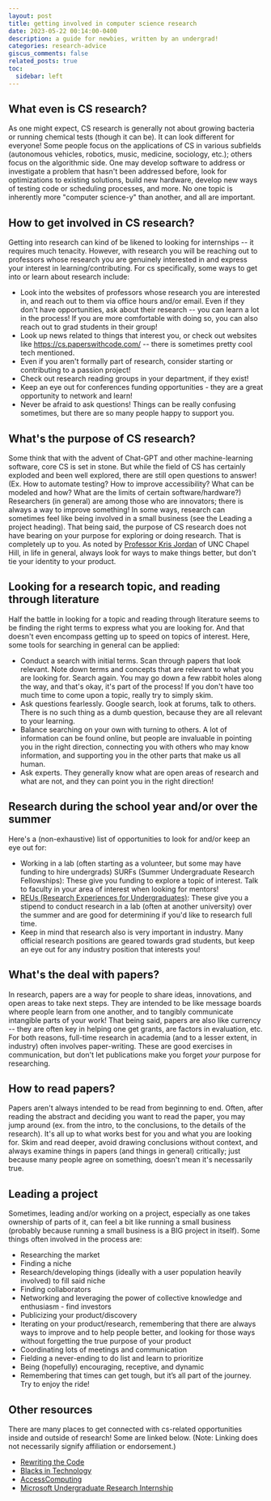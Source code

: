 ```yaml
---
layout: post
title: getting involved in computer science research
date: 2023-05-22 00:14:00-0400
description: a guide for newbies, written by an undergrad!
categories: research-advice
giscus_comments: false
related_posts: true
toc:
  sidebar: left
---
```


## What even is CS research? 
As one might expect, CS research is generally not about growing bacteria or running chemical tests (though it can be). It can look different for everyone! Some people focus on the applications of CS in various subfields (autonomous vehicles, robotics, music, medicine, sociology, etc.); others focus on the algorithmic side. One may develop software to address or investigate a problem that hasn't been addressed before, look for optimizations to existing solutions, build new hardware, develop new ways of testing code or scheduling processes, and more. No one topic is inherently more "computer science-y" than another, and all are important. 

## How to get involved in CS research? 
Getting into research can kind of be likened to looking for internships -- it requires much tenacity. However, with research you will be reaching out to professors whose research you are genuinely interested in and express your interest in learning/contributing. For cs specifically, some ways to get into or learn about research include: 
- Look into the websites of professors whose research you are interested in, and reach out to them via office hours and/or email. Even if they don't have opportunities, ask about their research -- you can learn a lot in the process! If you are more comfortable with doing so, you can also reach out to grad students in their group! 
- Look up news related to things that interest you, or check out websites like https://cs.paperswithcode.com/ -- there is sometimes pretty cool tech mentioned. 
- Even if you aren't formally part of research, consider starting or contributing to a passion project!
- Check out research reading groups in your department, if they exist!  
- Keep an eye out for conferences funding opportunities - they are a great opportunity to network and learn! 
- Never be afraid to ask questions! Things can be really confusing sometimes, but there are so many people happy to support you.

## What's the purpose of CS research? 
Some think that with the advent of Chat-GPT and other machine-learning software, core CS is set in stone. But while the field of CS has certainly exploded and been well explored, there are still open questions to answer! (Ex. How to automate testing? How to improve accessibility? What can be modeled and how? What are the limits of certain software/hardware?) Researchers (in general) are among those who are innovators; there is always a way to improve something! In some ways, research can sometimes feel like being involved in a small business (see the Leading a project heading).
That being said, the purpose of CS research does not have bearing on your purpose for exploring or doing research. That is completely up to you. As noted by [Professor Kris Jordan](https://krisjordan.com/) of UNC Chapel Hill, in life in general, always look for ways to make things better, but don't tie your identity to your product.

## Looking for a research topic, and reading through literature 
Half the battle in looking for a topic and reading through literature seems to be finding the right terms to express what you are looking for. And that doesn't even encompass getting up to speed on topics of interest. Here, some tools for searching in general can be applied: 
- Conduct a search with initial terms. Scan through papers that look relevant. Note down terms and concepts that are relevant to what you are looking for. Search again. You may go down a few rabbit holes along the way, and that's okay, it's part of the process! If you don't have too much time to come upon a topic, really try to simply skim. 
- Ask questions fearlessly. Google search, look at forums, talk to others. There is no such thing as a dumb question, because they are all relevant to your learning. 
- Balance searching on your own with turning to others. A lot of information can be found online, but people are invaluable in pointing you in the right direction, connecting you with others who may know information, and supporting you in the other parts that make us all human. 
- Ask experts. They generally know what are open areas of research and what are not, and they can point you in the right direction!

## Research during the school year and/or over the summer 
Here's a (non-exhaustive) list of opportunities to look for and/or keep an eye out for: 
- Working in a lab (often starting as a volunteer, but some may have funding to hire undergrads) 
SURFs (Summer Undergraduate Research Fellowships): These give you funding to explore a topic of interest. Talk to faculty in your area of interest when looking for mentors! 
- [REUs (Research Experiences for Undergraduates)](https://www.nsf.gov/crssprgm/reu/reu_search.jsp): These give you a stipend to conduct research in a lab (often at another university) over the summer and are good for determining if you'd like to research full time. 
- Keep in mind that research also is very important in industry. Many official research positions are geared towards grad students, but keep an eye out for any industry position that interests you!

## What's the deal with papers?
In research, papers are a way for people to share ideas, innovations, and open areas to take next steps. They are intended to be like message boards where people learn from one another, and to tangibly communicate intangible parts of your work! That being said, papers are also like currency -- they are often key in helping one get grants, are factors in evaluation, etc. For both reasons, full-time research in academia (and to a lesser extent, in industry) often involves paper-writing. These are good exercises in communication, but don't let publications make you forget _your_ purpose for researching. 

## How to read papers? 
Papers aren't always intended to be read from beginning to end. Often, after reading the abstract and deciding you want to read the paper, you may jump around (ex. from the intro, to the conclusions, to the details of the research). It's all up to what works best for you and what you are looking for. Skim and read deeper, avoid drawing conclusions without context, and always examine things in papers (and things in general) critically; just because many people agree on something, doesn't mean it's necessarily true.

## Leading a project
Sometimes, leading and/or working on a project, especially as one takes ownership of parts of it, can feel a bit like running a small business (probably because running a small business is a BIG project in itself). Some things often involved in the process are: 
- Researching the market 
- Finding a niche
- Research/developing things (ideally with a user population heavily involved) to fill said niche
- Finding collaborators
- Networking and leveraging the power of collective knowledge and enthusiasm - find investors
- Publicizing your product/discovery
- Iterating on your product/research, remembering that there are always ways to improve and to help people better, and looking for those ways without forgetting the true purpose of your product
- Coordinating lots of meetings and communication
- Fielding a never-ending to do list and learn to prioritize
- Being (hopefully) encouraging, receptive, and dynamic
- Remembering that times can get tough, but it’s all part of the journey. Try to enjoy the ride!

## Other resources
There are many places to get connected with cs-related opportunities inside and outside of research! Some are linked below. (Note: Linking does not necessarily signify affiliation or endorsement.)
- [Rewriting the Code](https://rewritingthecode.org/)
- [Blacks in Technology](https://foundation.blacksintechnology.net/)
- [AccessComputing](https://www.washington.edu/accesscomputing/)
- [Microsoft Undergraduate Research Internship](https://www.microsoft.com/en-us/research/academic-program/undergraduate-research-internship-computing/)
